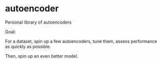 # autoencoder
Personal library of autoencoders

Goal:

For a dataset, spin up a few autoencoders, tune them, assess performance as quickly
as possible.

Then, spin up an even better model.